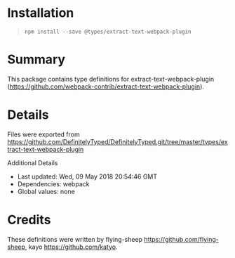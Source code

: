 # Installation
> `npm install --save @types/extract-text-webpack-plugin`

# Summary
This package contains type definitions for extract-text-webpack-plugin (https://github.com/webpack-contrib/extract-text-webpack-plugin).

# Details
Files were exported from https://github.com/DefinitelyTyped/DefinitelyTyped.git/tree/master/types/extract-text-webpack-plugin

Additional Details
 * Last updated: Wed, 09 May 2018 20:54:46 GMT
 * Dependencies: webpack
 * Global values: none

# Credits
These definitions were written by flying-sheep <https://github.com/flying-sheep>, kayo <https://github.com/katyo>.

